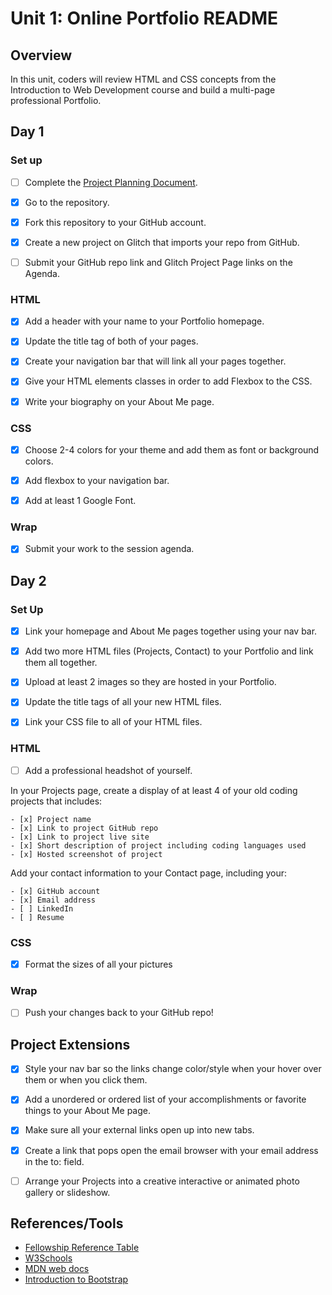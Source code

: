 # Unit 1: Online Portfolio README

## Overview

In this unit, coders will review HTML and CSS concepts from the Introduction to Web Development course and build a multi-page professional Portfolio.

## Day 1

### Set up

- [ ] Complete the [Project Planning Document](https://docs.google.com/document/d/1_fKb8tA-WGM5TseeW_HNo69xMmTSsvWVoy7N0ewsQKU/edit#heading=h.xbxb68gln6b2).

- [x] Go to the repository.

- [x] Fork this repository to your GitHub account.

- [x] Create a new project on Glitch that imports your repo from GitHub.

- [ ] Submit your GitHub repo link and Glitch Project Page links on the Agenda.

### HTML

- [x] Add a header with your name to your Portfolio homepage.

- [x] Update the title tag of both of your pages.

- [x] Create your navigation bar that will link all your pages together.

- [x] Give your HTML elements classes in order to add Flexbox to the CSS.

- [x] Write your biography on your About Me page.

### CSS

- [x] Choose 2-4 colors for your theme and add them as font or background colors.

- [x] Add flexbox to your navigation bar.

- [x] Add at least 1 Google Font.

### Wrap

- [x] Submit your work to the session agenda.

## Day 2

### Set Up

- [x] Link your homepage and About Me pages together using your nav bar.

- [x] Add two more HTML files (Projects, Contact) to your Portfolio and link them all together.

- [x] Upload at least 2 images so they are hosted in your Portfolio.

- [x] Update the title tags of all your new HTML files.

- [x] Link your CSS file to all of your HTML files.

### HTML

- [ ] Add a professional headshot of yourself.

In your Projects page, create a display of at least 4 of your old coding projects that includes:

    - [x] Project name
    - [x] Link to project GitHub repo
    - [x] Link to project live site
    - [x] Short description of project including coding languages used
    - [x] Hosted screenshot of project

Add your contact information to your Contact page, including your:

    - [x] GitHub account
    - [x] Email address
    - [ ] LinkedIn
    - [ ] Resume

### CSS

- [x] Format the sizes of all your pictures

### Wrap

- [ ] Push your changes back to your GitHub repo!

## Project Extensions

- [x] Style your nav bar so the links change color/style when your hover over them or when you click them.

- [x] Add a unordered or ordered list of your accomplishments or favorite things to your About Me page.

- [x] Make sure all your external links open up into new tabs.

- [x] Create a link that pops open the email browser with your email address in the to: field.

- [ ] Arrange your Projects into a creative interactive or animated photo gallery or slideshow.

## References/Tools

- [Fellowship Reference Table](https://docs.google.com/document/d/1qrY2OC-6S04oOXZlYmXja7lmKBmdApR-HXJkhfd67e8/edit)
- [W3Schools](https://www.w3schools.com/)
- [MDN web docs](https://developer.mozilla.org/en-US/)
- [Introduction to Bootstrap](https://getbootstrap.com/docs/4.1/getting-started/introduction/)
